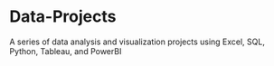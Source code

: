 # Data-Projects
A series of data analysis and visualization projects using Excel, SQL, Python, Tableau, and PowerBI
